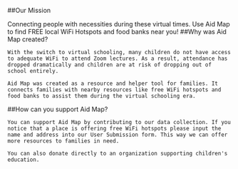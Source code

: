 ##Our Mission

Connecting people with necessities during these virtual times. Use Aid Map to find FREE local WiFi Hotspots and food banks near you!
##Why was Aid Map created?

    With the switch to virtual schooling, many children do not have access to adequate WiFi to attend Zoom lectures. As a result, attendance has dropped dramatically and children are at risk of dropping out of school entirely.

    Aid Map was created as a resource and helper tool for families. It connects families with nearby resources like free WiFi hotspots and food banks to assist them during the virtual schooling era.

##How can you support Aid Map?

    You can support Aid Map by contributing to our data collection. If you notice that a place is offering free WiFi hotspots please input the name and address into our User Submission form. This way we can offer more resources to families in need.

    You can also donate directly to an organization supporting children's education.